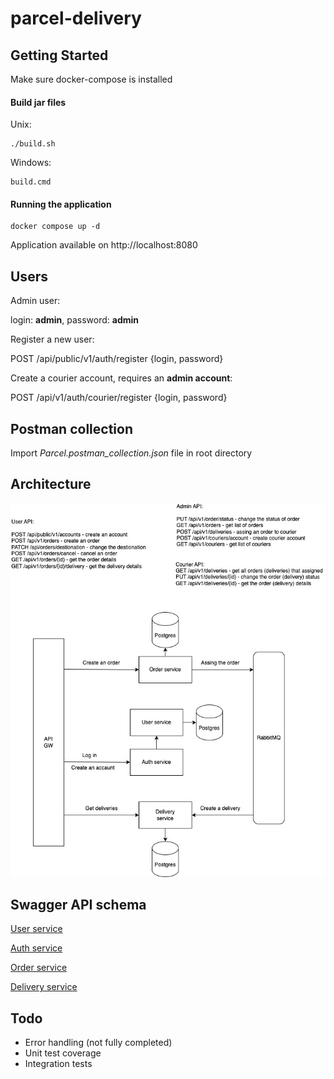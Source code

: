 # parcel-delivery

## Getting Started

Make sure docker-compose is installed

#### Build jar files

Unix:

    ./build.sh

Windows:

    build.cmd

#### Running the application

    docker compose up -d

Application available on http://localhost:8080

## Users

Admin user:

login: **admin**, password: **admin**

Register a new user:

POST /api/public/v1/auth/register {login, password}

Create a courier account, requires an **admin account**:

POST /api/v1/auth/courier/register {login, password}

## Postman collection

Import *Parcel.postman_collection.json* file in root directory

## Architecture

![Architecture Diagram](architecture.jpeg)

## Swagger API schema

[User service](http://localhost:8001/swagger-ui/index.html)

[Auth service](http://localhost:8002/swagger-ui/index.html)

[Order service](http://localhost:8003/swagger-ui/index.html)

[Delivery service](http://localhost:8004/swagger-ui/index.html)

## Todo

- Error handling (not fully completed) 
- Unit test coverage 
- Integration tests